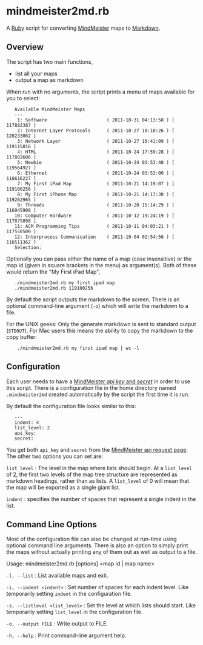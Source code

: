 # mindmeister2md.rb

A [Ruby] script for converting [MindMeister][mindmeister] maps to [Markdown][md].

## Overview

The script has two main functions,

* list all your maps 
* output a map as markdown

When run with no arguments, the script prints a menu of maps available for you to select:

	   Available MindMeister Maps
	   ---
	    1: Software                      ( 2011-10-31 04:13:58 ) [ 117882387 ]
	    2: Internet Layer Protocols      ( 2011-10-27 18:10:26 ) [ 120233062 ]
	    3: Network Layer                 ( 2011-10-27 16:41:09 ) [ 119115816 ]
	    4: HTML                          ( 2011-10-24 17:59:28 ) [ 117882606 ]
	    5: Newbie                        ( 2011-10-24 03:53:40 ) [ 119564927 ]
	    6: Ethernet                      ( 2011-10-24 03:53:00 ) [ 116616227 ]
	    7: My First iPad Map             ( 2011-10-21 14:19:07 ) [ 119100256 ]
	    8: My First iPhone Map           ( 2011-10-21 14:17:30 ) [ 119262965 ]
	    9: Threads                       ( 2011-10-20 15:14:29 ) [ 116945908 ]
	   10: Computer Hardware             ( 2011-10-12 19:24:19 ) [ 117875898 ]
	   11: ACM Programming Tips          ( 2011-10-11 04:03:21 ) [ 117550509 ]
	   12: Interprocess Communication    ( 2011-10-04 02:54:56 ) [ 116511362 ]
	   Selection: 

Optionally you can pass either the name of a map (case insensitive) or the map id (given in square brackets in the menu) as argument(s). Both of these would return the "My First iPad Map",

	   ./mindmeister2md.rb my first ipad map
	   ./mindmeister2md.rb 119100256

By default the script outputs the markdown to the screen. There is an optional command-line argument (`-o`) which will write the markdown to a file.

For the UNIX geeks: Only the generate markdown is sent to standard output (`STDOUT`).  For Mac users this means the ability to copy the markdown to the copy buffer:

		./mindmeister2md.rb my first ipad map | wc -l

## Configuration

Each user needs to have a [MindMeister *api key* and *secret*][mmapi] in order to use this script. There is a configuration file in the home directory named `.mindmeister2md` created automatically by the script the first time it is run.

By default the configuration file looks similar to this:

	   --- 
	   indent: 4
	   list_level: 2
	   api_key: 
	   secret: 

You get both `api_key` and `secret` from the [MindMeister api request page][mmapi]. The other two options you can set are:

`list_level`
: The level in the map where lists should begin. At a `list_level` of 2, the first two levels of the map tree structure are represented as markdown headings, rather than as lists. A `list_level` of 0 will mean that the map will be exported as a single giant list.

`indent`
: specifies the number of spaces that represent a single indent in the list.


## Command Line Options

Most of the configuration file can also be changed at run-time using optional command line arguments. There is also an option to simply print the maps without actually printing any of them out as well as output to a file.

 Usage: mindmeister2md.rb [options] <map id | map name>

`-l, --list` 
: List available maps and exit.

`-i, --indent <indent>` 
: Set number of spaces for each indent level. Like temporarily setting `indent` in the configuration file.

`-s, --listlevel <list_level>` 
: Set the level at which lists should start. Like temporarily setting `list_level` in the configuration file.

`-o, --output FILE` 
: Write output to FILE.

`-h, --help` 
: Print command-line argument help.

[mmapi]: https://www.mindmeister.com/account/api/
[mindmeister]: http://www.mindmeister.com/
[md]: http://daringfireball.net/projects/markdown/
[ruby]: http://www.ruby-lang.org/en/
